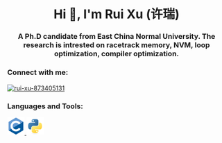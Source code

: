 <h1 align="center">Hi 👋, I'm Rui Xu (许瑞)</h1>
<h3 align="center">A Ph.D candidate from East China Normal University. The research is intrested on racetrack memory, NVM, loop optimization, compiler optimization.</h3>

<h3 align="left">Connect with me:</h3>
<p align="left">
<a href="https://linkedin.com/in/rui-xu-873405131" target="blank"><img align="center" src="https://raw.githubusercontent.com/rahuldkjain/github-profile-readme-generator/master/src/images/icons/Social/linked-in-alt.svg" alt="rui-xu-873405131" height="30" width="40" /></a>
</p>

<h3 align="left">Languages and Tools:</h3>
<p align="left"> <a href="https://www.cprogramming.com/" target="_blank" rel="noreferrer"> <img src="https://raw.githubusercontent.com/devicons/devicon/master/icons/c/c-original.svg" alt="c" width="40" height="40"/> </a> <a href="https://www.python.org" target="_blank" rel="noreferrer"> <img src="https://raw.githubusercontent.com/devicons/devicon/master/icons/python/python-original.svg" alt="python" width="40" height="40"/> </a> </p>
